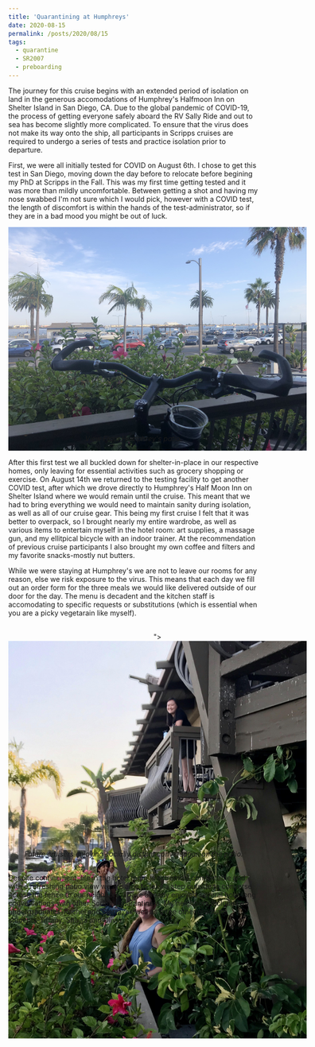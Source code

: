 ```yaml
---
title: 'Quarantining at Humphreys'
date: 2020-08-15
permalink: /posts/2020/08/15
tags:
  - quarantine
  - SR2007
  - preboarding
---
```

The journey for this cruise begins with an extended period of isolation on land in the generous accomodations of Humphrey's Halfmoon Inn on Shelter Island in San Diego, CA. Due to the global pandemic of COVID-19, the process of getting everyone safely aboard the RV Sally Ride and out to sea has become slightly more complicated. To ensure that the virus does not make its way onto the ship, all participants in Scripps cruises are required to undergo a series of tests and practice isolation prior to departure.

First, we were all initially tested for COVID on August 6th. I chose to get this test in San Diego, moving down the day before to relocate before begining my PhD at Scripps in the Fall. This was my first time getting tested and it was more than mildly uncomfortable. Between getting a shot and having my nose swabbed I'm not sure which I would pick, however with a COVID test, the length of discomfort is within the hands of the test-administrator, so if they are in a bad mood you might be out of luck.
<br>
<center>
    <div style="width:600px; height:400px">
        <img src="/images/sr2007bp1_2.JPG"/>
    </div>
    <br>
    <i>View From Humphrey's patio.</i>
</center>
<br>


After this first test we all buckled down for shelter-in-place in our respective homes, only leaving for essential activities such as grocery shopping or exercise. On August 14th we returned to the testing facility to get another COVID test, after which we drove directly to Humphrey's Half Moon Inn on Shelter Island where we would remain until the cruise. This meant that we had to bring everything we would need to maintain sanity during isolation, as well as all of our cruise gear. This being my first cruise I felt that it was better to overpack, so I brought nearly my entire wardrobe, as well as various items to entertain myself in the hotel room: art supplies, a massage gun, and my ellitpical bicycle with an indoor trainer. At the recommendation of previous cruise participants I also brought my own coffee and filters and my favorite snacks-mostly nut butters.

While we were staying at Humphrey's we are not to leave our rooms for any reason, else we risk exposure to the virus. This means that each day we fill out an order form for the three meals we would like delivered outside of our door for the day. The menu is decadent and the kitchen staff is accomodating to specific requests or substitutions (which is essential when you are a picky vegetarain like myself). 

<br>
<center>
    <div style="width:600px; height:400px; padding-bottom: 20px;"/>">
        <img src="/images/quarantine_humphreys.jpg">
    </div>
    <br>
    <i>Future cruisers enjoying socially distant conversation on the patio. </i>
</center>
<br>

Despite confinement, life in the hotel room is extremely comfortable and with a refreshing patio view we are able to take a step outside to converse across the fence to our neighbors. I have already enjoyed several hour long conversations with other Scripps quarantiners. My neighbors include two undergraduates-Rachel and Sierra, as well as three other graduate students-Tiffany, Shailja and Olivia. 

------